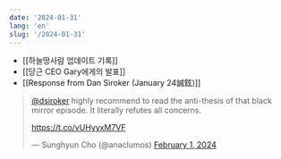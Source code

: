 ```yaml
---
date: '2024-01-31'
lang: 'en'
slug: '/2024-01-31'
---
```


- [[하늘땅사람 업데이트 기록]]
- [[당근 CEO Gary에게의 발표]]
- [[Response from Dan Siroker (January 24誠鉉)]]

<blockquote class="twitter-tweet">

<a href="https://twitter.com/dsiroker?ref_src=twsrc%5Etfw">@dsiroker</a> highly recommend to read the anti-thesis of that black mirror episode. It literally refutes all concerns.

<a href="https://t.co/vUHyyxM7VF">https://t.co/vUHyyxM7VF</a>

&mdash; Sunghyun Cho (@anaclumos) <a href="https://twitter.com/anaclumos/status/1752950743181803924?ref_src=twsrc%5Etfw">February 1, 2024</a>

</blockquote>
